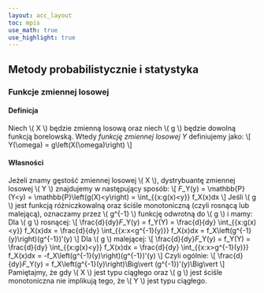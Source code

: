 ```yaml
---
layout: acc_layout
toc: mpis
use_math: true
use_highlight: true
---
```


Metody probabilistycznie i statystyka
---

### Funkcje zmiennej losowej
#### Definicja
Niech \\( X \\) będzie zmienną losową oraz niech \\( g \\) będzie dowolną funkcją borelowską. Wtedy *funkcję zmiennej losowej Y* definiujemy jako:
\\[ Y(\omega) = g\left(X(\omega)\right) \\]

#### Własności
Jeżeli znamy gęstość zmiennej losowej \\( X \\), dystrybuantę zmiennej losowej \\( Y \\) znajdujemy w następujący sposób:
\\[ *F*\_Y(y) = \mathbb{P}(Y<y) = \mathbb{P}\left(g(X)<y\right) = \int\_{\{x:g(x)<y\}} f\_X(x)dx \\]
Jeśli \\( g \\) jest funkcją różniczkowalną oraz ściśle monotoniczną (czyli rosnącą lub malejącą), oznaczamy przez \\( g^{-1} \\) funkcję odwrotną do \\( g \\) i mamy:
Dla \\( g \\) rosnącej:
\\[ \frac{d}{dy}*F*\_Y(y) = f\_Y(Y) = \frac{d}{dy} \int\_{\{x:g(x)<y\}} f\_X(x)dx = \frac{d}{dy} \int\_{\{x:x<g^{-1}(y)\}} f\_X(x)dx = f\_X\left(g^{-1}(y)\right)(g^{-1})'(y) \\]
Dla \\( g \\) malejącej:
\\[ \frac{d}{dy}*F*\_Y(y) = f\_Y(Y) = \frac{d}{dy} \int\_{\{x:g(x)<y\}} f\_X(x)dx = \frac{d}{dy} \int\_{\{x:x>g^{-1}(y)\}} f\_X(x)dx = -f\_X\left(g^{-1}(y)\right)(g^{-1})'(y) \\]
Czyli ogólnie:
\\[ \frac{d}{dy}*F*\_Y(y) = f\_X\left(g^{-1}(y)\right)\Big\vert (g^{-1})'(y)\Big\vert  \\]
Pamiętajmy, że gdy \\( X \\) jest typu ciągłego oraz \\( g \\) jest ściśle monotoniczna nie implikują tego, że \\( Y \\) jest typu ciągłego.
